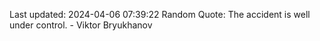 Last updated: 2024-04-06 07:39:22
Random Quote: The accident is well under control. - Viktor Bryukhanov